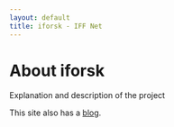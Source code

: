 ```yaml
---
layout: default
title: iforsk - IFF Net
---
```

<div class="blurb">
	<h1>About iforsk</h1>
	<p>Explanation and description of the project</p>
	<p>This site also has a <a href="http://{{ site.domain }}/blog/">blog</a>.</p>
</div>
